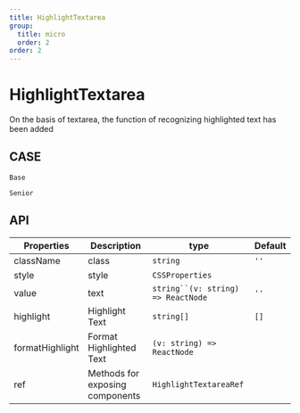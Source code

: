 ```yaml
---
title: HighlightTextarea
group:
  title: micro
  order: 2
order: 2
---
```


# HighlightTextarea

On the basis of textarea, the function of recognizing highlighted text has been added

## CASE

<code src="./demo/index.tsx" description="In this case, the default highlighting style was used to highlight the text react and dummy">Base</code>

<code src="./demo/demo2.tsx" description="In this case, different colors of highlight were applied to the text react and dumi, and advanced features such as custom events can also be customized for them">Senior</code>

## API

| Properties      | Description                     | type                                 | Default |
| --------------- | ------------------------------- | ------------------------------------ | ------- |
| className       | class                           | `string`                             | `''`    |
| style           | style                           | `CSSProperties`                      |         |
| value           | text                            | ` string``(v: string) => ReactNode ` | `''`    |
| highlight       | Highlight Text                  | `string[]`                           | `[]`    |
| formatHighlight | Format Highlighted Text         | `(v: string) => ReactNode`           |         |
| ref             | Methods for exposing components | `HighlightTextareaRef`               |         |
